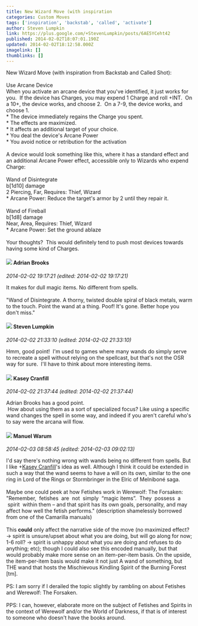 ```yaml
---
title: New Wizard Move (with inspiration
categories: Custom Moves
tags: ['inspiration', 'backstab', 'called', 'activate']
author: Steven Lumpkin
link: https://plus.google.com/+StevenLumpkin/posts/6AE5YCeht42
published: 2014-02-02T18:07:01.190Z
updated: 2014-02-02T18:12:58.000Z
imagelink: []
thumblinks: []
---
```


New Wizard Move (with inspiration from Backstab and Called Shot):<br /><br />Use Arcane Device<br />When you activate an arcane device that you&#39;ve identified, it just works for you.  If the device has Charges, you may expend 1 Charge and roll +INT.  On a 10+, the device works, and choose 2.  On a 7-9, the device works, and choose 1. <br />* The device immediately regains the Charge you spent.<br />* The effects are maximized.<br />* It affects an additional target of your choice.<br />* You deal the device&#39;s Arcane Power<br />* You avoid notice or retribution for the activation<br /><br />A device would look something like this, where it has a standard effect and an additional Arcane Power effect, accessible only to Wizards who expend Charge:<br /><br />Wand of Disintegrate<br />b[1d10] damage<br />2 Piercing, Far, Requires: Thief, Wizard<br />* Arcane Power: Reduce the target&#39;s armor by 2 until they repair it.<br /><br />Wand of Fireball<br />b[1d8] damage<br />Near, Area, Requires: Thief, Wizard<br />* Arcane Power: Set the ground ablaze<br /><br />Your thoughts?  This would definitely tend to push most devices towards having some kind of Charges.
<div id='comment z125zprwzm2fsdv0y23oh1yaiuy0g3uiu04'>
  <h4><img src='{{site.baseurl}}//images/avatars/108928966972117411243_photo.jpg'> Adrian Brooks</h4>
      <p><cite>2014-02-02 19:17:21 (edited: 2014-02-02 19:17:21)</cite></p>
        <p>It makes for dull magic items. No different from spells.<br /><br />&quot;Wand of Disintegrate. A thorny, twisted double spiral of black metals, warm to the touch. Point the wand at a thing. Poof! It&#39;s gone. Better hope you don&#39;t miss.&quot;</p>
</div>
        

<div id='comment z125zprwzm2fsdv0y23oh1yaiuy0g3uiu04'>
  <h4><img src='{{site.baseurl}}//images/avatars/100998092438203428719_photo.jpg'> Steven Lumpkin</h4>
      <p><cite>2014-02-02 21:33:10 (edited: 2014-02-02 21:33:10)</cite></p>
        <p>Hmm, good point!  I&#39;m used to games where many wands do simply serve to recreate a spell without relying on the spellcast, but that&#39;s not the OSR way for sure.  I&#39;ll have to think about more interesting items.</p>
</div>
        

<div id='comment z125zprwzm2fsdv0y23oh1yaiuy0g3uiu04'>
  <h4><img src='{{site.baseurl}}//images/avatars/107187741224017958593_photo.jpg'> Kasey Cranfill</h4>
      <p><cite>2014-02-02 21:37:44 (edited: 2014-02-02 21:37:44)</cite></p>
        <p>Adrian Brooks has a good point.<br /> How about using them as a sort of specialized focus? Like using a specific wand changes the spell in some way, and indeed if you aren&#39;t careful who&#39;s to say were the arcana will flow. </p>
</div>
        

<div id='comment z125zprwzm2fsdv0y23oh1yaiuy0g3uiu04'>
  <h4><img src='{{site.baseurl}}//images/avatars/103137057642624200534_photo.jpg'> Manuel Warum</h4>
      <p><cite>2014-02-03 08:58:45 (edited: 2014-02-03 09:02:13)</cite></p>
        <p>I&#39;d say there&#39;s nothing wrong with wands being no different from spells. But I like <span class="proflinkWrapper"><span class="proflinkPrefix">+</span><a class="proflink" href="https://plus.google.com/107187741224017958593" oid="107187741224017958593">Kasey Cranfill</a></span>&#39;s idea as well. Although I think it could be extended in such a way that the wand seems to have a will on its own, similar to the one ring in Lord of the Rings or Stormbringer in the Elric of Melniboné saga.<br /><br />Maybe one could peek at how Fetishes work in Werewolf: The Forsaken: &quot;Remember,  fetishes  are  not  simply  “magic items”.  They  possess  a  spirit  within them – and that spirit has its own goals, personality, and may affect how well the fetish performs.&quot; (description shamelessly borrowed from one of the Camarilla manuals)<br /><br />This <b>could</b> only affect the narrative side of the move (no maximized effect? -&gt; spirit is unsure/upset about what you are doing, but will go along for now; 1-6 roll? -&gt; spirit is unhappy about what you are doing and refuses to do anything; etc); though I could also see this encoded manually, but that would probably make more sense on an item-per-item basis. On the upside, the item-per-item basis would make it not just A wand of something, but THE wand that hosts the Mischievous Kindling Spirit of the Burning Forest [tm].<br /><br />PS: I am sorry if I derailed the topic slightly by rambling on about Fetishes and Werewolf: The Forsaken.<br /><br />PPS: I can, however, elaborate more on the subject of Fetishes and Spirits in the context of Werewolf and/or the World of Darkness, if that is of interest to someone who doesn&#39;t have the books around.</p>
</div>
        